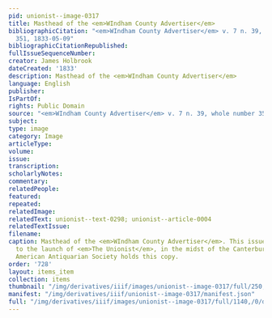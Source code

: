 ```yaml
---
pid: unionist--image-0317
title: Masthead of the <em>WIndham County Advertiser</em>
bibliographicCitation: "<em>WIndham County Advertiser</em> v. 7 n. 39, whole number
  351, 1833-05-09"
bibliographicCitationRepublished: 
fullIssueSequenceNumber: 
creator: James Holbrook
dateCreated: '1833'
description: Masthead of the <em>WIndham County Advertiser</em>
language: English
publisher: 
IsPartOf: 
rights: Public Domain
source: "<em>WIndham County Advertiser</em> v. 7 n. 39, whole number 351, 1833-05-09"
subject: 
type: image
category: Image
articleType: 
volume: 
issue: 
transcription: 
scholarlyNotes: 
commentary: 
relatedPeople: 
featured: 
repeated: 
relatedImage: 
relatedText: unionist--text-0298; unionist--article-0004
relatedTextIssue: 
filename: 
caption: Masthead of the <em>WIndham County Advertiser</em>. This issue came prior
  to the launch of <em>The Unionist</em>, in the midst of the Canterbury crisis. The
  American Antiquarian Society holds this copy.
order: '728'
layout: items_item
collection: items
thumbnail: "/img/derivatives/iiif/images/unionist--image-0317/full/250,/0/default.jpg"
manifest: "/img/derivatives/iiif/unionist--image-0317/manifest.json"
full: "/img/derivatives/iiif/images/unionist--image-0317/full/1140,/0/default.jpg"
---
```

